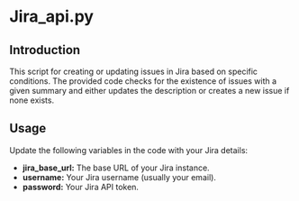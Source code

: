 # Jira_api.py
## Introduction
This script for creating or updating issues in Jira based on specific conditions. The provided code checks for the existence of issues with a given summary and either updates the description or creates a new issue if none exists.

## Usage
Update the following variables in the code with your Jira details:

- **jira_base_url:** The base URL of your Jira instance.
- **username:** Your Jira username (usually your email).
- **password:** Your Jira API token.
